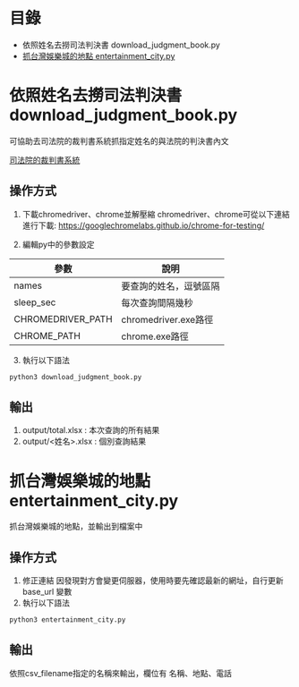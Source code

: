 # 目錄
- 依照姓名去撈司法判決書 download_judgment_book.py
- [抓台灣娛樂城的地點 entertainment_city.py](#抓台灣娛樂城的地點-entertainment_citypy)


# 依照姓名去撈司法判決書 download_judgment_book.py

可協助去司法院的裁判書系統抓指定姓名的與法院的判決書內文

[司法院的裁判書系統](https://judgment.judicial.gov.tw/FJUD/Default.aspx)

## 操作方式

1. 下載chromedriver、chrome並解壓縮
chromedriver、chrome可從以下連結進行下載: https://googlechromelabs.github.io/chrome-for-testing/

2. 編輯py中的參數設定

|參數|說明|
|---|---|
|names|要查詢的姓名，逗號區隔|
|sleep_sec|每次查詢間隔幾秒|
|CHROMEDRIVER_PATH|chromedriver.exe路徑|
|CHROME_PATH|chrome.exe路徑|

3. 執行以下語法
```python
python3 download_judgment_book.py
```

## 輸出

1. output/total.xlsx : 本次查詢的所有結果
2. output/<姓名>.xlsx : 個別查詢結果

# 抓台灣娛樂城的地點 entertainment_city.py
抓台灣娛樂城的地點，並輸出到檔案中

## 操作方式
1. 修正連結
因發現對方會變更伺服器，使用時要先確認最新的網址，自行更新 base_url 變數
2. 執行以下語法
```python
python3 entertainment_city.py
```

## 輸出
依照csv_filename指定的名稱來輸出，欄位有 名稱、地點、電話
